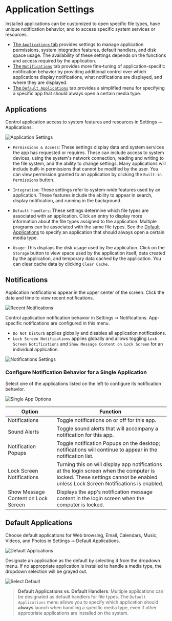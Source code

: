 # Application Settings

Installed applications can be customized to open specific file types, have unique notification behavior, and to access specific system services or resources.

- [The `Applications` tab](/customize-pop/application-settings.md#applications) provides settings to manage application permissions, system integration features, default handlers, and disk space usage. The availability of these settings depends on the functions and access required by the application.
- [The `Notifications`](/customize-pop/application-settings.md#default-applications) tab provides more fine-tuning of application-specific notification behavior by providing additional control over which applications display notifications, what notifications are displayed, and where they are displayed.
- [The `Default Applications`](/customize-pop/application-settings.md#default-applications) tab provides a simplified menu for specifying a specific app that should always open a certain media type.

## Applications

Control application access to system features and resources in Settings ➞ Applications.

![Application Settings](/images/application-settings/application-settings.png)

- `Permissions & Access`: These settings display data and system services the app has requested or requires. These can include access to system devices, using the system's network connection, reading and writing to the file system, and the ability to change settings. Many applications will include built-in permissions that cannot be modified by the user. You can view permission granted to an application by clicking the `Built-in Permissions` button.

- `Integration`: These settings refer to system-wide features used by an application. These features include the ability to appear in search, display notification, and running in the background.

- `Default handlers`: These settings determine which file types are associated with an application. Click an entry to display more information about the file types assigned to the application. Multiple programs can be associated with the same file types. See the [Default Applications](/customize-pop/application-settings.md#default-applications) to specify an application that should always open a certain media type.

- `Usage`: This displays the disk usage used by the application. Click on the `Storage` button to view space used by the application itself, data created by the application, and temporary data cached by the application. You can clear cache data by clicking `Clear Cache`.

## Notifications

Application notifications appear in the upper center of the screen. Click the date and time to view recent notifications.

![Recent Notifications](/images/application-settings/recent-notifications.png)

Control application notification behavior in Settings ➞ Notifications. App-specific notifications are configured in this menu.

- `Do Not Disturb` applies globally and disables all application notifications.
- `Lock Screen Notifications` applies globally and allows toggling `Lock Screen Notifications` and `Show Message Content on Lock Screen` for an individual application.

![Notifications Settings](/images/application-settings/notifications-settings.png)

### Configure Notification Behavior for a Single Application

Select one of the applications listed on the left to configure its notification behavior.

![Single App Options](/images/application-settings/single-app-options.png)

| Option | Function |
|--------|----------|
| Notifications | Toggle notifications on or off for this app. |
| Sound Alerts | Toggle sound alerts that will accompany a notification for this app. |
| Notification Popups | Toggle notification Popups on the desktop; notifications will continue to appear in the notification list. |
| Lock Screen Notifications | Turning this on will display app notifications at the login screen when the computer is locked. These settings cannot be enabled unless Lock Screen Notifications is enabled. |
| Show Message Content on Lock Screen | Displays the app's notification message content in the login screen when the computer is locked. |

## Default Applications

Choose default applications for Web browsing, Email, Calendars, Music, Videos, and Photos in Settings ➞ Default Applications. 

![Default Applications](/images/application-settings/default-applications.png)

Designate an application as the default by selecting it from the dropdown menu. If no appropriate application is installed to handle a media type, the dropdown selection will be grayed out. <!--link to installing applications section when complete-->

![Select Default](/images/application-settings/select-default.png)

> **Default Applications vs. Default Handlers**:
> Multiple applications can be designated as default handlers for file types. The `Default Applications` menu allows you to specify which application should **always** launch when handling a specific media type, even if other appropriate applications are installed on the system.